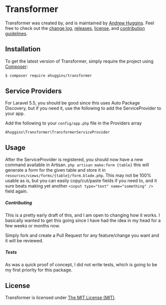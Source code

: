 Transformer
=================

Transformer was created by, and is maintained by [Andrew Huggins](https://github.com/). Feel free to check out the [change log](CHANGELOG.md), [releases](https://github.com/ptondereau/laravel-packme/releases), [license](LICENSE), and [contribution guidelines](CONTRIBUTING.md).

## Installation

To get the latest version of Transformer, simply require the project using [Composer](https://getcomposer.org):

```bash
$ composer require ahuggins/transformer
```

## Service Providers

For Laravel 5.5, you should be good since this uses Auto Package Discovery, but if you need it, use the following to add the ServiceProvider to your app.

Add the following to your `config/app.php` file in the Providers array

`Ahuggins\Transformer\TransformerServiceProvider`

## Usage

After the ServiceProvider is registered, you should now have a new command available in Artisan. `php artisan make:form {table}` this will generate a form for the given table and store it in `resources/views/forms/{table}/form.blade.php`. This may not be 100% usable as is, but you can easily copy/cut/paste fields if you need to, and it sure beats making yet another `<input type="text" name="something" />` field again.

##### Contributing

This is a pretty early draft of this, and I am open to changing how it works. I basically wanted to get this going since I have had the idea in my head for a few weeks or months now.

Simply fork and create a Pull Request for any feature/change you want and it will be reviewed.

##### Tests

As was a quick proof of concept, I did not write tests, which is going to be my first priority for this package.

## License

Transformer is licensed under [The MIT License (MIT)](LICENSE).
